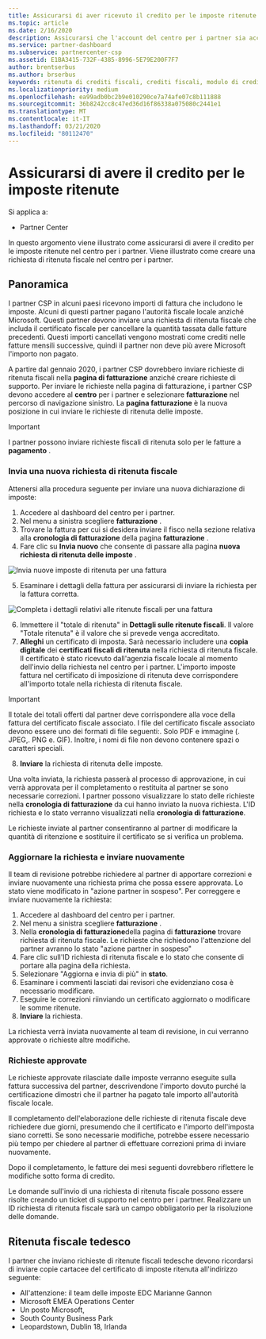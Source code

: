 ```yaml
---
title: Assicurarsi di aver ricevuto il credito per le imposte ritenute | Centro per i partner
ms.topic: article
ms.date: 2/16/2020
description: Assicurarsi che l'account del centro per i partner sia accreditato per la ritenuta fiscale creando una richiesta di ritenuta fiscale nel centro per i partner.
ms.service: partner-dashboard
ms.subservice: partnercenter-csp
ms.assetid: E1BA3415-732F-4385-8996-5E79E200F7F7
author: brentserbus
ms.author: brserbus
keywords: ritenuta di crediti fiscali, crediti fiscali, modulo di credito fiscale tedesco, certificati fiscali
ms.localizationpriority: medium
ms.openlocfilehash: ea99adb0bc2b9e010290ce7a74afe07c8b111888
ms.sourcegitcommit: 36b8242cc8c47ed36d16f86338a075080c2441e1
ms.translationtype: MT
ms.contentlocale: it-IT
ms.lasthandoff: 03/21/2020
ms.locfileid: "80112470"
---
```

# <a name="make-sure-you-are-credited-for-withholding-tax"></a>Assicurarsi di avere il credito per le imposte ritenute

Si applica a:

- Partner Center

In questo argomento viene illustrato come assicurarsi di avere il credito per le imposte ritenute nel centro per i partner. Viene illustrato come creare una richiesta di ritenuta fiscale nel centro per i partner.

## <a name="overview"></a>Panoramica

I partner CSP in alcuni paesi ricevono importi di fattura che includono le imposte. Alcuni di questi partner pagano l'autorità fiscale locale anziché Microsoft. Questi partner devono inviare una richiesta di ritenuta fiscale che includa il certificato fiscale per cancellare la quantità tassata dalle fatture precedenti. Questi importi cancellati vengono mostrati come crediti nelle fatture mensili successive, quindi il partner non deve più avere Microsoft l'importo non pagato.

A partire dal gennaio 2020, i partner CSP dovrebbero inviare richieste di ritenuta fiscali nella **pagina di fatturazione** anziché creare richieste di supporto. Per inviare le richieste nella pagina di fatturazione, i partner CSP devono accedere al **centro** per i partner e selezionare **fatturazione** nel percorso di navigazione sinistro. La **pagina fatturazione** è la nuova posizione in cui inviare le richieste di ritenuta delle imposte. 

> [!IMPORTANT]
> I partner possono inviare richieste fiscali di ritenuta solo per le fatture a **pagamento** .

### <a name="submit-a-new-tax-withholding-request"></a>Invia una nuova richiesta di ritenuta fiscale

Attenersi alla procedura seguente per inviare una nuova dichiarazione di imposte:

1. Accedere al dashboard del centro per i partner.
2. Nel menu a sinistra scegliere **fatturazione** .
3. Trovare la fattura per cui si desidera inviare il fisco nella sezione relativa alla **cronologia di fatturazione** della pagina **fatturazione** .
4. Fare clic su **Invia nuovo** che consente di passare alla pagina **nuova richiesta di ritenuta delle imposte** .

![Invia nuove imposte di ritenuta per una fattura](images/wht1.png)

5. Esaminare i dettagli della fattura per assicurarsi di inviare la richiesta per la fattura corretta.

![Completa i dettagli relativi alle ritenute fiscali per una fattura](images/wht2.png)

6. Immettere il "totale di ritenuta" in **Dettagli sulle ritenute fiscali**. Il valore "Totale ritenuta" è il valore che si prevede venga accreditato.
7. **Alleghi** un certificato di imposta. Sarà necessario includere una **copia digitale** dei **certificati fiscali di ritenuta** nella richiesta di ritenuta fiscale. Il certificato è stato ricevuto dall'agenzia fiscale locale al momento dell'invio della richiesta nel centro per i partner. L'importo imposte fattura nel certificato di imposizione di ritenuta deve corrispondere all'importo totale nella richiesta di ritenuta fiscale. 

> [!IMPORTANT]
> Il totale dei totali offerti dal partner deve corrispondere alla voce della fattura del certificato fiscale associato. I file del certificato fiscale associato devono essere uno dei formati di file seguenti:. Solo PDF e immagine (. JPEG,. PNG e. GIF). Inoltre, i nomi di file non devono contenere spazi o caratteri speciali.

8. **Inviare** la richiesta di ritenuta delle imposte.

Una volta inviata, la richiesta passerà al processo di approvazione, in cui verrà approvata per il completamento o restituita al partner se sono necessarie correzioni. I partner possono visualizzare lo stato delle richieste nella **cronologia di fatturazione** da cui hanno inviato la nuova richiesta. L'ID richiesta e lo stato verranno visualizzati nella **cronologia di fatturazione**.

Le richieste inviate al partner consentiranno al partner di modificare la quantità di ritenzione e sostituire il certificato se si verifica un problema. 

### <a name="update-request-and-resubmit"></a>Aggiornare la richiesta e inviare nuovamente

Il team di revisione potrebbe richiedere al partner di apportare correzioni e inviare nuovamente una richiesta prima che possa essere approvata. Lo stato viene modificato in "azione partner in sospeso". Per correggere e inviare nuovamente la richiesta:
 
1. Accedere al dashboard del centro per i partner.
2. Nel menu a sinistra scegliere **fatturazione** .
3. Nella **cronologia di fatturazione**della pagina di **fatturazione** trovare richiesta di ritenuta fiscale. Le richieste che richiedono l'attenzione del partner avranno lo stato "azione partner in sospeso"
4. Fare clic sull'ID richiesta di ritenuta fiscale e lo stato che consente di portare alla pagina della richiesta.
5. Selezionare "Aggiorna e invia di più" in **stato**.
6. Esaminare i commenti lasciati dai revisori che evidenziano cosa è necessario modificare.
7. Eseguire le correzioni riinviando un certificato aggiornato o modificare le somme ritenute.
8. **Inviare** la richiesta. 

La richiesta verrà inviata nuovamente al team di revisione, in cui verranno approvate o richieste altre modifiche.
 
### <a name="approved-requests"></a>Richieste approvate

Le richieste approvate rilasciate dalle imposte verranno eseguite sulla fattura successiva del partner, descrivendone l'importo dovuto purché la certificazione dimostri che il partner ha pagato tale importo all'autorità fiscale locale.

Il completamento dell'elaborazione delle richieste di ritenuta fiscale deve richiedere due giorni, presumendo che il certificato e l'importo dell'imposta siano corretti. Se sono necessarie modifiche, potrebbe essere necessario più tempo per chiedere al partner di effettuare correzioni prima di inviare nuovamente.

Dopo il completamento, le fatture dei mesi seguenti dovrebbero riflettere le modifiche sotto forma di credito.
 
Le domande sull'invio di una richiesta di ritenuta fiscale possono essere risolte creando un ticket di supporto nel centro per i partner. Realizzare un ID richiesta di ritenuta fiscale sarà un campo obbligatorio per la risoluzione delle domande.

## <a name="german-tax-withholding"></a>Ritenuta fiscale tedesco

I partner che inviano richieste di ritenute fiscali tedesche devono ricordarsi di inviare copie cartacee del certificato di imposte ritenuta all'indirizzo seguente: 

- All'attenzione: il team delle imposte EDC Marianne Gannon
- Microsoft EMEA Operations Center
- Un posto Microsoft,
- South County Business Park
- Leopardstown, Dublin 18, Irlanda

